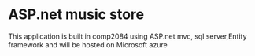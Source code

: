 <h1>ASP.net music store </h1>
<p>This application is built in comp2084 using ASP.net mvc, sql server,Entity framework and will be hosted on 
Microsoft azure</p>